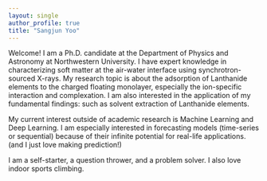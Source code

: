 ```yaml
---
layout: single
author_profile: true
title: "Sangjun Yoo"
---
```


Welcome! I am a Ph.D. candidate at the Department of Physics and Astronomy at Northwestern University. I have expert knowledge in characterizing soft matter at the air-water interface using synchrotron-sourced X-rays. My research topic is about the adsorption of Lanthanide elements to the charged floating monolayer, especially the ion-specific interaction and complexation. I am also interested in the application of my fundamental findings: such as solvent extraction of Lanthanide elements.

My current interest outside of academic research is Machine Learning and Deep Learning. I am especially interested in forecasting models (time-series or sequential) because of their infinite potential for real-life applications. (and I just love making prediction!)

I am a self-starter, a question thrower, and a problem solver. I also love indoor sports climbing.
